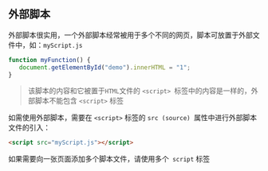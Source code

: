 ## 外部脚本

外部脚本很实用，一个外部脚本经常被用于多个不同的网页，脚本可放置于外部文件中，如：`myScript.js`

```js
function myFunction() {
   document.getElementById("demo").innerHTML = "1";
}
```

> 该脚本的内容和它被置于`HTML`文件的 `<script> `标签中的内容是一样的，外部脚本不能包含 `<script>` 标签

如需使用外部脚本，需要在 `<script>` 标签的 `src (source) `属性中进行外部脚本文件的引入：

```html
<script src="myScript.js"></script>
```

如果需要向一张页面添加多个脚本文件，请使用多个` script` 标签